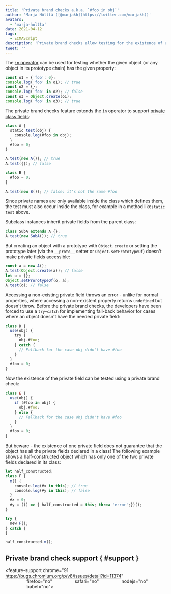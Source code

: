 ```yaml
---
title: 'Private brand checks a.k.a. `#foo in obj`'
author: 'Marja Hölttä ([@marjakh](https://twitter.com/marjakh))'
avatars:
  - 'marja-holtta'
date: 2021-04-12
tags:
  - ECMAScript
description: 'Private brand checks allow testing for the existence of a private field in an object.'
tweet: ''
---
```


The [`in` operator](https://developer.mozilla.org/en-US/docs/Web/JavaScript/Reference/Operators/in) can be used for testing whether the given object (or any object in its prototype chain) has the given property:

```javascript
const o1 = {'foo': 0};
console.log('foo' in o1); // true
const o2 = {};
console.log('foo' in o2); // false
const o3 = Object.create(o1);
console.log('foo' in o3); // true
```

The private brand checks feature extends the `in` operator to support [private class fields](https://developer.mozilla.org/en-US/docs/Web/JavaScript/Reference/Classes/Private_class_fields):

```javascript
class A {
  static test(obj) {
    console.log(#foo in obj);
  }
  #foo = 0;
}

A.test(new A()); // true
A.test({}); // false

class B {
  #foo = 0;
}

A.test(new B()); // false; it's not the same #foo
```

Since private names are only available inside the class which defines them, the test must also occur inside the class, for example in a method like`static test` above.

Subclass instances inherit private fields from the parent class:

```javascript
class SubA extends A {};
A.test(new SubA()); // true
```

But creating an object with a prototype with `Object.create` or setting the prototype later (via the `__proto__` setter or `Object.setPrototypeOf`) doesn't make private fields accessible:

```javascript
const a = new A();
A.test(Object.create(a)); // false
let o = {};
Object.setProrotypeOf(o, a);
A.test(o); // false
```

Accessing a non-existing private field throws an error - unlike for normal properties, where accessing a non-existent property returns `undefined` but doesn't throw. Before the private brand checks, the developers have been forced to use a `try`-`catch` for implementing fall-back behavior for cases where an object doesn't have the needed private field:

```javascript
class D {
  use(obj) {
    try {
      obj.#foo;
    } catch {
      // Fallback for the case obj didn't have #foo
    }
  }
  #foo = 0;
}
```

Now the existence of the private field can be tested using a private brand check:

```javascript
class E {
  use(obj) {
    if (#foo in obj) {
      obj.#foo;
    } else {
      // Fallback for the case obj didn't have #foo
    }
  }
  #foo = 0;
}
```

But beware - the existence of one private field does not guarantee that the object has all the private fields declared in a class! The following example shows a half-constructed object which has only one of the two private fields declared in its class:

```javascript
let half_constructed;
class F {
  m() {
    console.log(#x in this); // true
    console.log(#y in this); // false
  }
  #x = 0;
  #y = (() => { half_constructed = this; throw 'error';})();
}

try {
  new F();
} catch {
}

half_constructed.m();
```

## Private brand check support { #support }

<feature-support chrome="91 https://bugs.chromium.org/p/v8/issues/detail?id=11374"
                 firefox="no"
                 safari="no"
                 nodejs="no"
                 babel="no"></feature-support>

